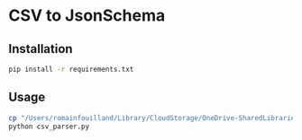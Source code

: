 # CSV to JsonSchema
## Installation
```bash
pip install -r requirements.txt
```

## Usage
```bash
cp "/Users/romainfouilland/Library/CloudStorage/OneDrive-SharedLibraries-ANS/Espace Projets - Espace Programme SI-SAMU/01 - Equipe projet/07 - Innovation et prospectif/12 - Hub Santé/12 - 15-18/41 - MDD/20230704 - MDD SAMU-NexSIS.xlsx" model.xlsx
python csv_parser.py
```